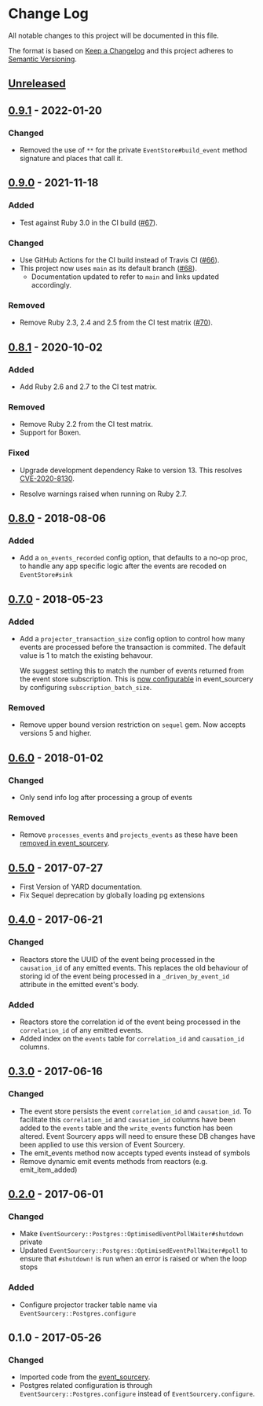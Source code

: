 # Change Log

All notable changes to this project will be documented in this file.

The format is based on [Keep a Changelog](http://keepachangelog.com/)
and this project adheres to [Semantic Versioning](http://semver.org/).

## [Unreleased]
## [0.9.1] - 2022-01-20

### Changed

- Removed the use of `**` for the private `EventStore#build_event`
  method signature and places that call it.

## [0.9.0] - 2021-11-18

### Added

- Test against Ruby 3.0 in the CI build ([#67]).

### Changed

- Use GitHub Actions for the CI build instead of Travis CI ([#66]).
- This project now uses `main` as its default branch ([#68]).
  - Documentation updated to refer to `main` and links updated accordingly.

### Removed
- Remove Ruby 2.3, 2.4 and 2.5 from the CI test matrix ([#70]).

[#66]: https://github.com/envato/event_sourcery-postgres/pull/66
[#67]: https://github.com/envato/event_sourcery-postgres/pull/67
[#68]: https://github.com/envato/event_sourcery-postgres/pull/68
[#70]: https://github.com/envato/event_sourcery-postgres/pull/70

## [0.8.1] - 2020-10-02
### Added
- Add Ruby 2.6 and 2.7 to the CI test matrix.

### Removed
- Remove Ruby 2.2 from the CI test matrix.
- Support for Boxen.

### Fixed
- Upgrade development dependency Rake to version 13. This resolves
  [CVE-2020-8130](https://github.com/advisories/GHSA-jppv-gw3r-w3q8).

- Resolve warnings raised when running on Ruby 2.7.

## [0.8.0] - 2018-08-06
### Added
- Add a `on_events_recorded` config option, that defaults to a no-op proc, \
  to handle any app specific logic after the events are recoded on `EventStore#sink`

## [0.7.0] - 2018-05-23
### Added
- Add a `projector_transaction_size` config option to control how many events
  are processed before the transaction is commited. The default value is 1 to
  match the existing behavour.

  We suggest setting this to match the number of events returned from the event
  store subscription. This is [now configurable](https://github.com/envato/event_sourcery/pull/197)
  in event_sourcery by configuring `subscription_batch_size`.

### Removed
- Remove upper bound version restriction on `sequel` gem. Now accepts versions
  5 and higher.

## [0.6.0] - 2018-01-02
### Changed

- Only send info log after processing a group of events

### Removed
  - Remove `processes_events` and `projects_events` as these have been [removed
  in event_sourcery](https://github.com/envato/event_sourcery/pull/161).

## [0.5.0] - 2017-07-27
- First Version of YARD documentation.
- Fix Sequel deprecation by globally loading pg extensions

## [0.4.0] - 2017-06-21
### Changed
- Reactors store the UUID of the event being processed in the `causation_id`
  of any emitted events. This replaces the old behaviour of storing id of the
  event being processed in a `_driven_by_event_id` attribute in the emitted
  event's body.

### Added
- Reactors store the correlation id of the event being processed in the
  `correlation_id` of any emitted events.
- Added index on the `events` table for `correlation_id` and `causation_id`
  columns.

## [0.3.0] - 2017-06-16
### Changed
- The event store persists the event `correlation_id` and `causation_id`.
  To facilitate this `correlation_id` and `causation_id` columns have been
  added to the `events` table and the `write_events` function has been
  altered. Event Sourcery apps will need to ensure these DB changes have
  been applied to use this version of Event Sourcery.
- The emit_events method now accepts typed events instead of symbols
- Remove dynamic emit events methods from reactors (e.g. emit_item_added)

## [0.2.0] - 2017-06-01
### Changed
- Make `EventSourcery::Postgres::OptimisedEventPollWaiter#shutdown` private
- Updated `EventSourcery::Postgres::OptimisedEventPollWaiter#poll` to ensure that `#shutdown!` is run when an error is raised
or when the loop stops

### Added
- Configure projector tracker table name via `EventSourcery::Postgres.configure`

## 0.1.0 - 2017-05-26
### Changed
- Imported code from the [event_sourcery](https://github.com/envato/event_sourcery).
- Postgres related configuration is through `EventSourcery::Postgres.configure`
  instead of `EventSourcery.configure`.

[Unreleased]: https://github.com/envato/event_sourcery-postgres/compare/v0.9.1...HEAD
[0.9.1]: https://github.com/envato/event_sourcery-postgres/compare/v0.9.0...v0.9.1
[0.9.0]: https://github.com/envato/event_sourcery-postgres/compare/v0.8.1...v0.9.0
[0.8.1]: https://github.com/envato/event_sourcery-postgres/compare/v0.8.0...v0.8.1
[0.8.0]: https://github.com/envato/event_sourcery-postgres/compare/v0.7.0...v0.8.0
[0.7.0]: https://github.com/envato/event_sourcery-postgres/compare/v0.6.0...v0.7.0
[0.6.0]: https://github.com/envato/event_sourcery-postgres/compare/v0.5.0...v0.6.0
[0.5.0]: https://github.com/envato/event_sourcery-postgres/compare/v0.4.0...v0.5.0
[0.4.0]: https://github.com/envato/event_sourcery-postgres/compare/v0.3.0...v0.4.0
[0.3.0]: https://github.com/envato/event_sourcery-postgres/compare/v0.2.0...v0.3.0
[0.2.0]: https://github.com/envato/event_sourcery-postgres/compare/v0.1.0...v0.2.0
